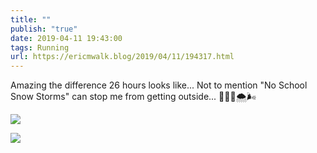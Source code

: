 ```yaml
---
title: ""
publish: "true"
date: 2019-04-11 19:43:00
tags: Running
url: https://ericmwalk.blog/2019/04/11/194317.html
---
```


Amazing the difference 26 hours looks like... Not to mention "No School Snow Storms" can stop me from getting outside... 🌅🏃‍♂️🌨🌬

![](https://ericmwalk.blog/uploads/2022/adcb5d6ba5.jpg)

![](https://ericmwalk.blog/uploads/2022/9a6fea8780.jpg)